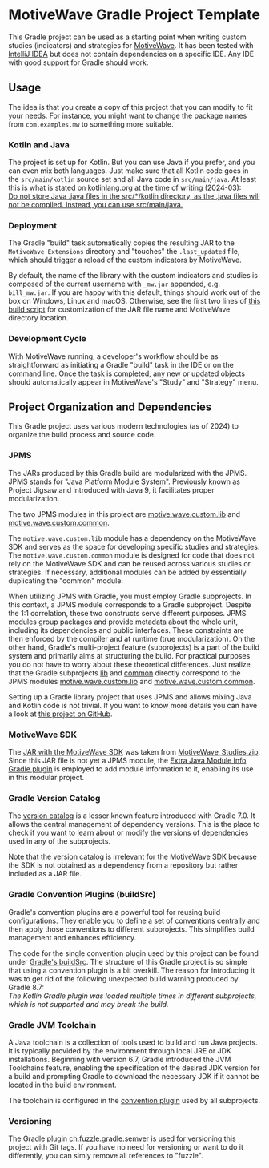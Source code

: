 MotiveWave Gradle Project Template
==================================

This Gradle project can be used as a starting point when writing custom studies (indicators) and strategies
for [MotiveWave](https://www.motivewave.com/). It has been tested
with [IntelliJ IDEA](https://www.jetbrains.com/idea/download/) but does not contain dependencies on a specific IDE. Any
IDE with good support for Gradle should work.

Usage
-----

The idea is that you create a copy of this project that you can modify to fit your needs. For instance, you might want
to change the package names from `com.examples.mw` to something more suitable.

### Kotlin and Java

The project is set up for Kotlin. But you can use Java if you prefer, and you can even mix both languages. Just make
sure that all Kotlin code goes in the `src/main/kotlin` source set and all Java code in `src/main/java`. At least this
is what is stated on kotlinlang.org at the time of writing (2024-03):  
[Do not store Java .java files in the src/*/kotlin directory, as the .java files will not be compiled. Instead, you can use src/main/java.](https://kotlinlang.org/docs/gradle-configure-project.html#kotlin-and-java-sources)

### Deployment

The Gradle "build" task automatically copies the resulting JAR to the `MotiveWave Extensions` directory and "touches"
the `.last_updated` file, which should trigger a reload of the custom indicators by MotiveWave.

By default, the name of the library with the custom indicators and studies is composed of the current username
with `_mw.jar` appended, e.g. `bill_mw.jar`. If you are happy with this default, things should work out of the box on
Windows, Linux and macOS. Otherwise, see the first two lines of [this build script](./lib/build.gradle.kts) for
customization of the JAR file name and MotiveWave directory location.

### Development Cycle

With MotiveWave running, a developer's workflow should be as straightforward as initiating a Gradle "build" task in the
IDE or on the command line. Once the task is completed, any new or updated objects should automatically appear in
MotiveWave's "Study" and "Strategy" menu.

Project Organization and Dependencies
-------------------------------------

This Gradle project uses various modern technologies (as of 2024) to organize the build process and source code.

### JPMS

The JARs produced by this Gradle build are modularized with the JPMS. JPMS stands for "Java Platform Module System".
Previously known as Project Jigsaw and introduced with Java 9, it facilitates proper modularization.

The two JPMS modules in this project are [motive.wave.custom.lib](./lib/src/main/java/module-info.java)
and [motive.wave.custom.common](./common/src/main/java/module-info.java).

The `motive.wave.custom.lib` module has a dependency on the MotiveWave SDK and serves as the space for developing
specific studies and strategies. The `motive.wave.custom.common` module is designed for code that does not rely on the
MotiveWave SDK and can be reused across various studies or strategies. If necessary, additional modules can be added
by essentially duplicating the "common" module.

When utilizing JPMS with Gradle, you must employ Gradle subprojects. In this context, a JPMS module corresponds to a
Gradle subproject. Despite the 1:1 correlation, these two constructs serve different purposes. JPMS modules group
packages and provide metadata about the whole unit, including its dependencies and public interfaces. These constraints
are then enforced by the compiler and at runtime (true modularization). On the other hand, Gradle's multi-project
feature (subprojects) is a part of the build system and primarily aims at structuring the build. For practical purposes
you do not have to worry about these theoretical differences. Just realize that the Gradle subprojects [lib](./lib)
and [common](./common) directly correspond to the JPMS
modules [motive.wave.custom.lib](./lib/src/main/java/module-info.java)
and [motive.wave.custom.common](./common/src/main/java/module-info.java).

Setting up a Gradle library project that uses JPMS and allows mixing Java and Kotlin code is not trivial. If you want to
know more details you can have a look at [this project on GitHub](https://github.com/StaticNoiseLog/jpms-library).

### MotiveWave SDK

The [JAR with the MotiveWave SDK](./lib/local-jars) was taken
from [MotiveWave_Studies.zip](https://www.motivewave.com/support/sdk.htm). Since this JAR file is not yet a JPMS module,
the [Extra Java Module Info Gradle plugin](https://github.com/gradlex-org/extra-java-module-info/tree/main) is employed
to add module information to it, enabling its use in this modular project.

### Gradle Version Catalog

The [version catalog](gradle/libs.versions.toml) is a lesser known feature introduced with Gradle 7.0. It allows the
central management of dependency versions. This is the place to check if you want to learn about or modify the versions
of dependencies used in any of the subprojects.

Note that the version catalog is irrelevant for the MotiveWave SDK because the SDK is not obtained as a dependency from
a repository but rather included as a JAR file.

### Gradle Convention Plugins (buildSrc)

Gradle's convention plugins are a powerful tool for reusing build configurations. They enable you to define a set of
conventions centrally and then apply those conventions to different subprojects. This simplifies build management and
enhances efficiency.

The code for the single convention plugin used by this project can be found under [Gradle's buildSrc](./buildSrc). The
structure of this Gradle project is so simple that using a convention plugin is a bit overkill. The reason for
introducing it was to get rid of the following unexpected build warning produced by Gradle 8.7:  
*The Kotlin Gradle plugin was loaded multiple times in different subprojects, which is not supported and may break the
build.*

### Gradle JVM Toolchain

A Java toolchain is a collection of tools used to build and run Java projects. It is typically provided by the
environment through local JRE or JDK installations. Beginning with version 6.7, Gradle introduced the JVM Toolchains
feature, enabling the specification of the desired JDK version for a build and prompting Gradle to download the
necessary JDK if it cannot be located in the build environment.

The toolchain is configured in
the [convention plugin](./buildSrc/src/main/kotlin/motive-wave-template.kotlin-shared-conventions.gradle.kts) used by
all subprojects.

### Versioning

The Gradle plugin [ch.fuzzle.gradle.semver](https://github.com/f-u-z-z-l-e/semver-plugin) is used for versioning this
project with Git tags. If you have no need for versioning or want to do it differently, you can simly remove all
references to "fuzzle".